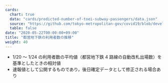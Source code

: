 ```yaml
---
cards:
  chart: true
  data: "cards/predicted-number-of-toei-subway-passengers/data.json"
  source: "https://github.com/tokyo-metropolitan-gov/covid19/blob/development/data/metro.json"
  table: false
date: "2020-05-22T00:00:00+09:00"
title: "都営地下鉄の利用者数の推移"
weight: 40
---
```


- 1/20 ～ 1/24 の利用者数の平均値（都営地下鉄 4 路線の自動改札出場数）を基準としたときの相対値
- 速報値として公開するものであり，後日確定データとして修正される場合あり
